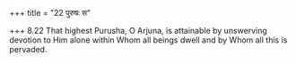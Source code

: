+++
title = "22 पुरुषः स"

+++
8.22 That highest Purusha, O Arjuna, is attainable by unswerving
devotion to Him alone within Whom all beings dwell and by Whom all this
is pervaded.
